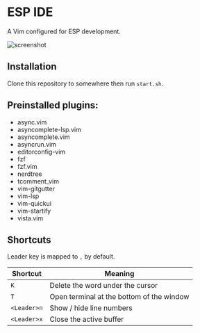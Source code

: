 # ESP IDE

A Vim configured for ESP development.

![screenshot](https://res.cloudinary.com/kovagoz/image/upload/v1640948893/github/esp_ide.png)

## Installation

Clone this repository to somewhere then run `start.sh`.

## Preinstalled plugins:

* async.vim
* asyncomplete-lsp.vim
* asyncomplete.vim
* asyncrun.vim
* editorconfig-vim
* fzf
* fzf.vim
* nerdtree
* tcomment_vim
* vim-gitgutter
* vim-lsp
* vim-quickui
* vim-startify
* vista.vim

## Shortcuts

Leader key is mapped to `,` by default.

| Shortcut    | Meaning                                   |
| ----------- | ----------------------------------------- |
| `K`         | Delete the word under the cursor          |
| `T`         | Open terminal at the bottom of the window |
| `<Leader>n` | Show / hide line numbers                  |
| `<Leader>x` | Close the active buffer                   |
